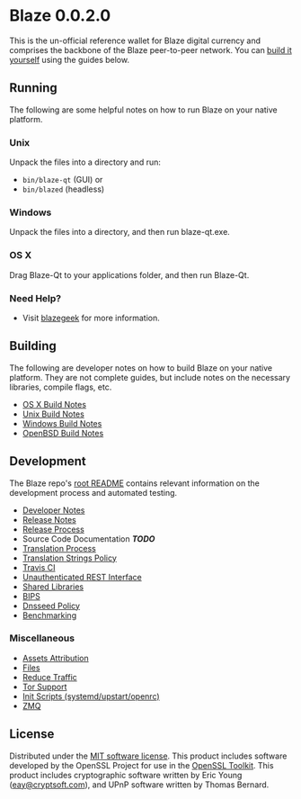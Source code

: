 Blaze 0.0.2.0
=====================

This is the un-official reference wallet for Blaze digital currency and comprises the backbone of the Blaze peer-to-peer network. You can [build it yourself](#building) using the guides below.

Running
---------------------
The following are some helpful notes on how to run Blaze on your native platform.

### Unix

Unpack the files into a directory and run:

- `bin/blaze-qt` (GUI) or
- `bin/blazed` (headless)

### Windows

Unpack the files into a directory, and then run blaze-qt.exe.

### OS X

Drag Blaze-Qt to your applications folder, and then run Blaze-Qt.

### Need Help?

* Visit [blazegeek](https://www.blazegeek.com) for more information.

Building
---------------------
The following are developer notes on how to build Blaze on your native platform. They are not complete guides, but include notes on the necessary libraries, compile flags, etc.

- [OS X Build Notes](build-osx.md)
- [Unix Build Notes](build-unix.md)
- [Windows Build Notes](build-windows.md)
- [OpenBSD Build Notes](build-openbsd.md)

Development
---------------------
The Blaze repo's [root README](/README.md) contains relevant information on the development process and automated testing.

- [Developer Notes](developer-notes.md)
- [Release Notes](release-notes.md)
- [Release Process](release-process.md)
- Source Code Documentation ***TODO***
- [Translation Process](translation_process.md)
- [Translation Strings Policy](translation_strings_policy.md)
- [Travis CI](travis-ci.md)
- [Unauthenticated REST Interface](REST-interface.md)
- [Shared Libraries](shared-libraries.md)
- [BIPS](bips.md)
- [Dnsseed Policy](dnsseed-policy.md)
- [Benchmarking](benchmarking.md)

### Miscellaneous
- [Assets Attribution](assets-attribution.md)
- [Files](files.md)
- [Reduce Traffic](reduce-traffic.md)
- [Tor Support](tor.md)
- [Init Scripts (systemd/upstart/openrc)](init.md)
- [ZMQ](zmq.md)

License
---------------------
Distributed under the [MIT software license](/COPYING).
This product includes software developed by the OpenSSL Project for use in the [OpenSSL Toolkit](https://www.openssl.org/). This product includes
cryptographic software written by Eric Young ([eay@cryptsoft.com](mailto:eay@cryptsoft.com)), and UPnP software written by Thomas Bernard.
